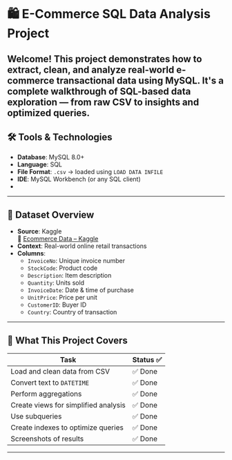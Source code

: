 # 🛍️ E-Commerce SQL Data Analysis Project

Welcome! This project demonstrates how to extract, clean, and analyze real-world e-commerce transactional data using **MySQL**. It's a complete walkthrough of SQL-based data exploration — from raw CSV to insights and optimized queries.
---

## 🛠️ Tools & Technologies

- **Database**: MySQL 8.0+
- **Language**: SQL
- **File Format**: `.csv` → loaded using `LOAD DATA INFILE`
- **IDE**: MySQL Workbench (or any SQL client)
- 
---

## 📁 Dataset Overview

- **Source**: Kaggle  
  🔗 [Ecommerce Data – Kaggle](https://www.kaggle.com/datasets/carrie1/ecommerce-data)
- **Context**: Real-world online retail transactions  
- **Columns**:
  - `InvoiceNo`: Unique invoice number
  - `StockCode`: Product code
  - `Description`: Item description
  - `Quantity`: Units sold
  - `InvoiceDate`: Date & time of purchase
  - `UnitPrice`: Price per unit
  - `CustomerID`: Buyer ID
  - `Country`: Country of transaction

---

## 📌 What This Project Covers

| Task                                  | Status ✅ |
|---------------------------------------|-----------|
| Load and clean data from CSV          | ✅ Done |
| Convert text to `DATETIME`            | ✅ Done |
| Perform aggregations                  | ✅ Done |
| Create views for simplified analysis  | ✅ Done |
| Use subqueries                        | ✅ Done |
| Create indexes to optimize queries    | ✅ Done |
| Screenshots of results                | ✅ Done |

---
